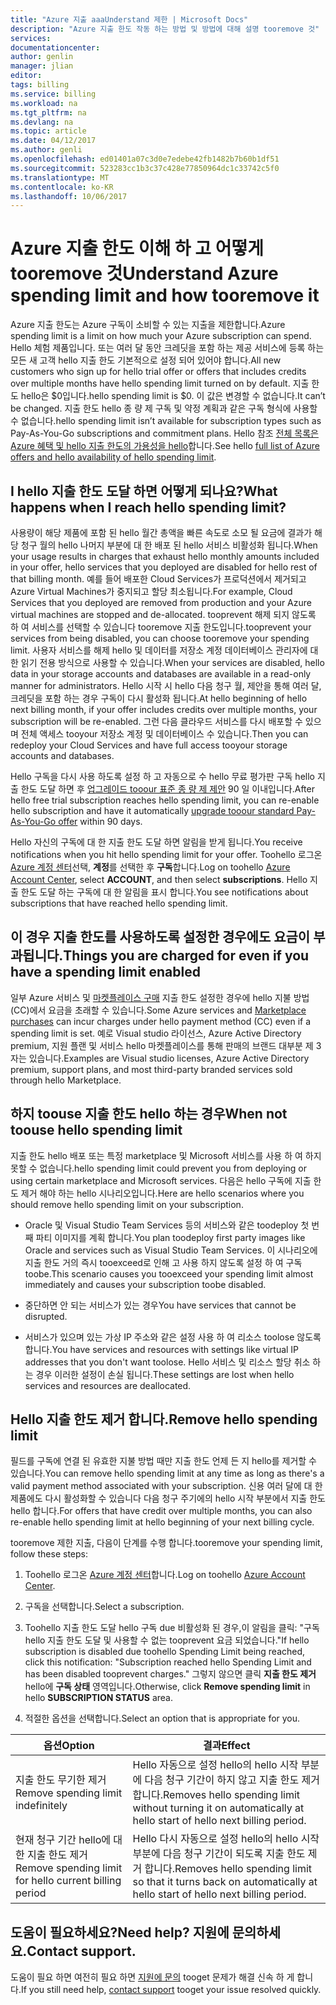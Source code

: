 ```yaml
---
title: "Azure 지출 aaaUnderstand 제한 | Microsoft Docs"
description: "Azure 지출 한도 작동 하는 방법 및 방법에 대해 설명 tooremove 것"
services: 
documentationcenter: 
author: genlin
manager: jlian
editor: 
tags: billing
ms.service: billing
ms.workload: na
ms.tgt_pltfrm: na
ms.devlang: na
ms.topic: article
ms.date: 04/12/2017
ms.author: genli
ms.openlocfilehash: ed01401a07c3d0e7edebe42fb1482b7b60b1df51
ms.sourcegitcommit: 523283cc1b3c37c428e77850964dc1c33742c5f0
ms.translationtype: MT
ms.contentlocale: ko-KR
ms.lasthandoff: 10/06/2017
---
```

# <a name="understand-azure-spending-limit-and-how-tooremove-it"></a><span data-ttu-id="c54b2-103">Azure 지출 한도 이해 하 고 어떻게 tooremove 것</span><span class="sxs-lookup"><span data-stu-id="c54b2-103">Understand Azure spending limit and how tooremove it</span></span>

<span data-ttu-id="c54b2-104">Azure 지출 한도는 Azure 구독이 소비할 수 있는 지출을 제한합니다.</span><span class="sxs-lookup"><span data-stu-id="c54b2-104">Azure spending limit is a limit on how much your Azure subscription can spend.</span></span> <span data-ttu-id="c54b2-105">Hello 체험 제품입니다. 또는 여러 달 동안 크레딧을 포함 하는 제공 서비스에 등록 하는 모든 새 고객 hello 지출 한도 기본적으로 설정 되어 있어야 합니다.</span><span class="sxs-lookup"><span data-stu-id="c54b2-105">All new customers who sign up for hello trial offer or offers that includes credits over multiple months have hello spending limit turned on by default.</span></span> <span data-ttu-id="c54b2-106">지출 한도 hello은 $0입니다.</span><span class="sxs-lookup"><span data-stu-id="c54b2-106">hello spending limit is $0.</span></span> <span data-ttu-id="c54b2-107">이 값은 변경할 수 없습니다.</span><span class="sxs-lookup"><span data-stu-id="c54b2-107">It can’t be changed.</span></span> <span data-ttu-id="c54b2-108">지출 한도 hello 종 량 제 구독 및 약정 계획과 같은 구독 형식에 사용할 수 없습니다.</span><span class="sxs-lookup"><span data-stu-id="c54b2-108">hello spending limit isn’t available for subscription types such as Pay-As-You-Go subscriptions and commitment plans.</span></span> <span data-ttu-id="c54b2-109">Hello 참조 [전체 목록은 Azure 혜택 및 hello 지출 한도의 가용성을 hello](https://azure.microsoft.com/support/legal/offer-details/)합니다.</span><span class="sxs-lookup"><span data-stu-id="c54b2-109">See hello [full list of Azure offers and hello availability of hello spending limit](https://azure.microsoft.com/support/legal/offer-details/).</span></span>

## <a name="what-happens-when-i-reach-hello-spending-limit"></a><span data-ttu-id="c54b2-110">I hello 지출 한도 도달 하면 어떻게 되나요?</span><span class="sxs-lookup"><span data-stu-id="c54b2-110">What happens when I reach hello spending limit?</span></span>

<span data-ttu-id="c54b2-111">사용량이 해당 제품에 포함 된 hello 월간 총액을 빠른 속도로 소모 될 요금에 결과가 해당 청구 월의 hello 나머지 부분에 대 한 배포 된 hello 서비스 비활성화 됩니다.</span><span class="sxs-lookup"><span data-stu-id="c54b2-111">When your usage results in charges that exhaust hello monthly amounts included in your offer, hello services that you deployed are disabled for hello rest of that billing month.</span></span> <span data-ttu-id="c54b2-112">예를 들어 배포한 Cloud Services가 프로덕션에서 제거되고 Azure Virtual Machines가 중지되고 할당 최소됩니다.</span><span class="sxs-lookup"><span data-stu-id="c54b2-112">For example, Cloud Services that you deployed are removed from production and your Azure virtual machines are stopped and de-allocated.</span></span> <span data-ttu-id="c54b2-113">tooprevent 해제 되지 않도록 하 여 서비스를 선택할 수 있습니다 tooremove 지출 한도입니다.</span><span class="sxs-lookup"><span data-stu-id="c54b2-113">tooprevent your services from being disabled, you can choose tooremove your spending limit.</span></span> <span data-ttu-id="c54b2-114">사용자 서비스를 해제 hello 및 데이터를 저장소 계정 데이터베이스 관리자에 대 한 읽기 전용 방식으로 사용할 수 있습니다.</span><span class="sxs-lookup"><span data-stu-id="c54b2-114">When your services are disabled, hello data in your storage accounts and databases are available in a read-only manner for administrators.</span></span> <span data-ttu-id="c54b2-115">Hello 시작 시 hello 다음 청구 월, 제안을 통해 여러 달, 크레딧을 포함 하는 경우 구독이 다시 활성화 됩니다.</span><span class="sxs-lookup"><span data-stu-id="c54b2-115">At hello beginning of hello next billing month, if your offer includes credits over multiple months, your subscription will be re-enabled.</span></span> <span data-ttu-id="c54b2-116">그런 다음 클라우드 서비스를 다시 배포할 수 있으며 전체 액세스 tooyour 저장소 계정 및 데이터베이스 수 있습니다.</span><span class="sxs-lookup"><span data-stu-id="c54b2-116">Then you can redeploy your Cloud Services and have full access tooyour storage accounts and databases.</span></span>

<span data-ttu-id="c54b2-117">Hello 구독을 다시 사용 하도록 설정 하 고 자동으로 수 hello 무료 평가판 구독 hello 지출 한도 도달 하면 후 [업그레이드 tooour 표준 종 량 제 제안](billing-upgrade-azure-subscription.md) 90 일 이내입니다.</span><span class="sxs-lookup"><span data-stu-id="c54b2-117">After hello free trial subscription reaches hello spending limit, you can re-enable hello subscription and have it automatically [upgrade tooour standard Pay-As-You-Go offer](billing-upgrade-azure-subscription.md) within 90 days.</span></span>

<span data-ttu-id="c54b2-118">Hello 자신의 구독에 대 한 지출 한도 도달 하면 알림을 받게 됩니다.</span><span class="sxs-lookup"><span data-stu-id="c54b2-118">You receive notifications when you hit hello spending limit for your offer.</span></span> <span data-ttu-id="c54b2-119">Toohello 로그온 [Azure 계정 센터](https://account.windowsazure.com)선택, **계정**를 선택한 후 **구독**합니다.</span><span class="sxs-lookup"><span data-stu-id="c54b2-119">Log on toohello [Azure Account Center](https://account.windowsazure.com), select **ACCOUNT**, and then select **subscriptions**.</span></span> <span data-ttu-id="c54b2-120">Hello 지출 한도 도달 하는 구독에 대 한 알림을 표시 합니다.</span><span class="sxs-lookup"><span data-stu-id="c54b2-120">You see notifications about subscriptions that have reached hello spending limit.</span></span>

## <a name="things-you-are-charged-for-even-if-you-have-a-spending-limit-enabled"></a><span data-ttu-id="c54b2-121">이 경우 지출 한도를 사용하도록 설정한 경우에도 요금이 부과됩니다.</span><span class="sxs-lookup"><span data-stu-id="c54b2-121">Things you are charged for even if you have a spending limit enabled</span></span>

<span data-ttu-id="c54b2-122">일부 Azure 서비스 및 [마켓플레이스 구매](https://azure.microsoft.com/marketplace/) 지출 한도 설정한 경우에 hello 지불 방법 (CC)에서 요금을 초래할 수 있습니다.</span><span class="sxs-lookup"><span data-stu-id="c54b2-122">Some Azure services and [Marketplace purchases](https://azure.microsoft.com/marketplace/) can incur charges under hello payment method (CC) even if a spending limit is set.</span></span> <span data-ttu-id="c54b2-123">예로 Visual studio 라이선스, Azure Active Directory premium, 지원 플랜 및 서비스 hello 마켓플레이스를 통해 판매의 브랜드 대부분 제 3 자는 있습니다.</span><span class="sxs-lookup"><span data-stu-id="c54b2-123">Examples are Visual studio licenses, Azure Active Directory premium, support plans, and most third-party branded services sold through hello Marketplace.</span></span>


## <a name="when-not-toouse-hello-spending-limit"></a><span data-ttu-id="c54b2-124">하지 toouse 지출 한도 hello 하는 경우</span><span class="sxs-lookup"><span data-stu-id="c54b2-124">When not toouse hello spending limit</span></span>

<span data-ttu-id="c54b2-125">지출 한도 hello 배포 또는 특정 marketplace 및 Microsoft 서비스를 사용 하 여 하지 못할 수 없습니다.</span><span class="sxs-lookup"><span data-stu-id="c54b2-125">hello spending limit could prevent you from deploying or using certain marketplace and Microsoft services.</span></span> <span data-ttu-id="c54b2-126">다음은 hello 구독에 지출 한도 제거 해야 하는 hello 시나리오입니다.</span><span class="sxs-lookup"><span data-stu-id="c54b2-126">Here are hello scenarios where you should remove hello spending limit on your subscription.</span></span>

- <span data-ttu-id="c54b2-127">Oracle 및 Visual Studio Team Services 등의 서비스와 같은 toodeploy 첫 번째 파티 이미지를 계획 합니다.</span><span class="sxs-lookup"><span data-stu-id="c54b2-127">You plan toodeploy first party images like Oracle and services such as Visual Studio Team Services.</span></span> <span data-ttu-id="c54b2-128">이 시나리오에 지출 한도 거의 즉시 tooexceed로 인해 고 사용 하지 않도록 설정 하 여 구독 toobe.</span><span class="sxs-lookup"><span data-stu-id="c54b2-128">This scenario causes you tooexceed your spending limit almost immediately and causes your subscription toobe disabled.</span></span>

- <span data-ttu-id="c54b2-129">중단하면 안 되는 서비스가 있는 경우</span><span class="sxs-lookup"><span data-stu-id="c54b2-129">You have services that cannot be disrupted.</span></span>

- <span data-ttu-id="c54b2-130">서비스가 있으며 있는 가상 IP 주소와 같은 설정 사용 하 여 리소스 toolose 않도록 합니다.</span><span class="sxs-lookup"><span data-stu-id="c54b2-130">You have services and resources with settings like virtual IP addresses that you don't want toolose.</span></span> <span data-ttu-id="c54b2-131">Hello 서비스 및 리소스 할당 취소 하는 경우 이러한 설정이 손실 됩니다.</span><span class="sxs-lookup"><span data-stu-id="c54b2-131">These settings are lost when hello services and resources are deallocated.</span></span>


## <a name="remove-hello-spending-limit"></a><span data-ttu-id="c54b2-132">Hello 지출 한도 제거 합니다.</span><span class="sxs-lookup"><span data-stu-id="c54b2-132">Remove hello spending limit</span></span>

<span data-ttu-id="c54b2-133">필드를 구독에 연결 된 유효한 지불 방법 때만 지출 한도 언제 든 지 hello를 제거할 수 있습니다.</span><span class="sxs-lookup"><span data-stu-id="c54b2-133">You can remove hello spending limit at any time as long as there's a valid payment method associated with your subscription.</span></span> <span data-ttu-id="c54b2-134">신용 여러 달에 대 한 제품에도 다시 활성화할 수 있습니다 다음 청구 주기에의 hello 시작 부분에서 지출 한도 hello 합니다.</span><span class="sxs-lookup"><span data-stu-id="c54b2-134">For offers that have credit over multiple months, you can also re-enable hello spending limit at hello beginning of your next billing cycle.</span></span>

<span data-ttu-id="c54b2-135">tooremove 제한 지출, 다음이 단계를 수행 합니다.</span><span class="sxs-lookup"><span data-stu-id="c54b2-135">tooremove your spending limit, follow these steps:</span></span>

1. <span data-ttu-id="c54b2-136">Toohello 로그온 [Azure 계정 센터](https://account.windowsazure.com)합니다.</span><span class="sxs-lookup"><span data-stu-id="c54b2-136">Log on toohello [Azure Account Center](https://account.windowsazure.com).</span></span>

2. <span data-ttu-id="c54b2-137">구독을 선택합니다.</span><span class="sxs-lookup"><span data-stu-id="c54b2-137">Select a subscription.</span></span>

3. <span data-ttu-id="c54b2-138">Toohello 지출 한도 도달 hello 구독 due 비활성화 된 경우,이 알림을 클릭: "구독 hello 지출 한도 도달 및 사용할 수 없는 tooprevent 요금 되었습니다."</span><span class="sxs-lookup"><span data-stu-id="c54b2-138">If hello subscription is disabled due toohello Spending Limit being reached, click this notification: "Subscription reached hello Spending Limit and has been disabled tooprevent charges."</span></span> <span data-ttu-id="c54b2-139">그렇지 않으면 클릭 **지출 한도 제거** hello에 **구독 상태** 영역입니다.</span><span class="sxs-lookup"><span data-stu-id="c54b2-139">Otherwise, click **Remove spending limit** in hello **SUBSCRIPTION STATUS** area.</span></span>

4. <span data-ttu-id="c54b2-140">적절한 옵션을 선택합니다.</span><span class="sxs-lookup"><span data-stu-id="c54b2-140">Select an option that is appropriate for you.</span></span>

|<span data-ttu-id="c54b2-141">옵션</span><span class="sxs-lookup"><span data-stu-id="c54b2-141">Option</span></span>|<span data-ttu-id="c54b2-142">결과</span><span class="sxs-lookup"><span data-stu-id="c54b2-142">Effect</span></span>|
|-------|-----|
|<span data-ttu-id="c54b2-143">지출 한도 무기한 제거</span><span class="sxs-lookup"><span data-stu-id="c54b2-143">Remove spending limit indefinitely</span></span>|<span data-ttu-id="c54b2-144">Hello 자동으로 설정 hello의 hello 시작 부분에 다음 청구 기간이 하지 않고 지출 한도 제거 합니다.</span><span class="sxs-lookup"><span data-stu-id="c54b2-144">Removes hello spending limit without turning it on automatically at hello start of hello next billing period.</span></span>|
|<span data-ttu-id="c54b2-145">현재 청구 기간 hello에 대 한 지출 한도 제거</span><span class="sxs-lookup"><span data-stu-id="c54b2-145">Remove spending limit for hello current billing period</span></span>|<span data-ttu-id="c54b2-146">Hello 다시 자동으로 설정 hello의 hello 시작 부분에 다음 청구 기간이 되도록 지출 한도 제거 합니다.</span><span class="sxs-lookup"><span data-stu-id="c54b2-146">Removes hello spending limit so that it turns back on automatically at hello start of hello next billing period.</span></span>|

## <a name="need-help-contact-support"></a><span data-ttu-id="c54b2-147">도움이 필요하세요?</span><span class="sxs-lookup"><span data-stu-id="c54b2-147">Need help?</span></span> <span data-ttu-id="c54b2-148">지원에 문의하세요.</span><span class="sxs-lookup"><span data-stu-id="c54b2-148">Contact support.</span></span>
<span data-ttu-id="c54b2-149">도움이 필요 하면 여전히 필요 하면 [지원에 문의](https://portal.azure.com/?#blade/Microsoft_Azure_Support/HelpAndSupportBlade) tooget 문제가 해결 신속 하 게 합니다.</span><span class="sxs-lookup"><span data-stu-id="c54b2-149">If you still need help, [contact support](https://portal.azure.com/?#blade/Microsoft_Azure_Support/HelpAndSupportBlade) tooget your issue resolved quickly.</span></span>
